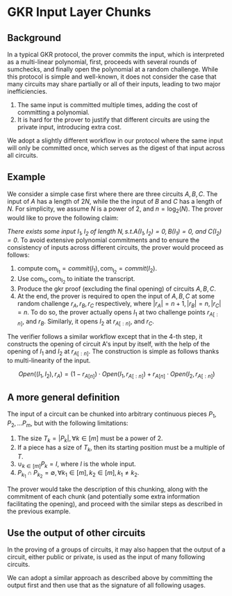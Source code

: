# GKR Input Layer Chunks

## Background
In a typical GKR protocol, the prover commits the input, which is interpreted as a multi-linear polynomial, first, proceeds with several rounds of sumchecks, and finally open the polynomial at a random challenge. While this protocol is simple and well-known, it does not consider the case that many circuits may share partially or all of their inputs, leading to two major inefficiencies.

1. The same input is committed multiple times, adding the cost of committing a polynomial.
2. It is hard for the prover to justify that different circuits are using the private input, introducing extra cost.

We adopt a slightly different workflow in our protocol where the same input will only be committed once, which serves as the digest of that input across all circuits. 

## Example
We consider a simple case first where there are three circuits $A, B, C$. The input of $A$ has a length of $2N$, while the the input of $B$ and $C$ has a length of $N$. For simplicity, we assume $N$ is a power of 2, and $n = \log_2(N)$. The prover would like to prove the following claim:

*There exists some input $I_1, I_2$ of length $N, s.t. A(I_1, I_2) = 0, B(I_1) = 0$, and $C(I_2) = 0$*. To avoid extensive polynomial commitments and to ensure the consistency of inputs across different circuits, the prover would proceed as follows:

1. compute $\mathsf{com_{I_1}} = commit(I_1), \mathsf{com_{I_2}} = commit(I_2)$.
2. Use $\mathsf{com_{I_1}}, \mathsf{com_{I_2}}$ to initiate the transcript.
3. Produce the gkr proof (excluding the final opening) of circuits $A, B, C$.
4. At the end, the prover is required to open the input of $A, B, C$ at some random challenge $r_A, r_B, r_C$ respectively, where $|r_A| = n + 1, |r_B| = n, |r_C| = n$. To do so, the prover actually opens $I_1$ at two challenge points ${r_A}_{[:n]}$, and $r_B$. Similarly, it opens $I_2$ at ${r_A}_{[:n]}$, and $r_C$.

The verifier follows a similar workflow except that in the 4-th step, it constructs the opening of circuit A's input by itself, with the help of the opening of $I_1$ and $I_2$ at ${r_A}_{[:n]}$. The construction is simple as follows thanks to multi-linearity of the input.

$$
Open((I_1, I_2), r_A) = (1 - {r_A}_{[n]}) \cdot Open(I_1, {r_A}_{[:n]}) + {r_A}_{[n]}\cdot Open(I_2, {r_A}_{[:n]})
$$

## A more general definition
The input of a circuit can be chunked into arbitrary continuous pieces $P_1, P_2, ... P_m$, but with the following limitations:

1. The size $T_k=|P_k|, \forall k\in[m]$ must be a power of 2.
2. If a piece has a size of $T_k$, then its starting position must be a multiple of $T$.
3. $\cup_{k\in[m]} P_k = I$, where $I$ is the whole input.
4. $P_{k_1} \cap P_{k_2} = \emptyset, \forall k_1 \in [m], k_2 \in [m], k_1 \neq k_2$.

The prover would take the description of this chunking, along with the commitment of each chunk (and potentially some extra information facilitating the opening), and proceed with the similar steps as described in the previous example.

## Use the output of other circuits 
In the proving of a groups of circuits, it may also happen that the output of a circuit, either public or private, is used as the input of many following circuits. 

We can adopt a similar approach as described above by committing the output first and then use that as the signature of all following usages.
